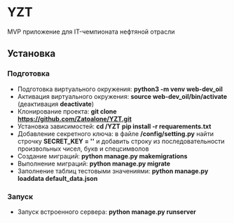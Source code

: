 # YZT

MVP приложение для IT-чемпионата нефтяной отрасли

## Установка
### Подготовка
* Подготовка виртуального окружения: **python3 -m venv web-dev_oil**
* Активация виртуального окружения: **source web-dev_oil/bin/activate** (деактивация **deactivate**)
* Клонирование проекта: **git clone https://github.com/Zatoalone/YZT.git**
* Установка зависимостей: **cd /YZT** **pip install -r requarements.txt**
* Добавление секретного ключа: в файле **/config/setting.py** найти строчку **SECRET_KEY = ''** и добавить строку из последовательности произвольных чисел, букв и спецсимволов
* Создание миграций: **python manage.py makemigrations**
* Выполнение миграций: **python manage.py migrate**
* Заполнение таблиц тестовыми значениями: **python manage.py loaddata default_data.json**

### Запуск
* Запуск встроенного сервера: **python manage.py runserver**